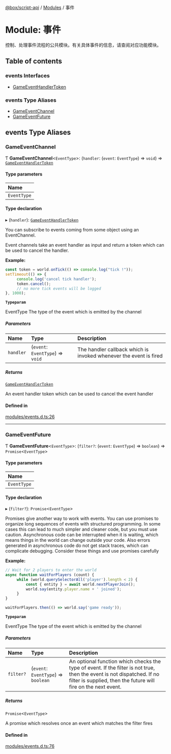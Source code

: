 [@box/script-api](../README.md) / [Modules](../modules.md) / 事件

# Module: 事件

控制、处理事件流程的公共模块。有关具体事件的信息，请查阅对应功能模块。

## Table of contents

### events Interfaces

- [GameEventHandlerToken](../interfaces/.GameEventHandlerToken.md)

### events Type Aliases

- [GameEventChannel](_.md#gameeventchannel)
- [GameEventFuture](_.md#gameeventfuture)

## events Type Aliases

### GameEventChannel

Ƭ **GameEventChannel**<`EventType`\>: (`handler`: (`event`: `EventType`) => `void`) => [`GameEventHandlerToken`](../interfaces/.GameEventHandlerToken.md)

#### Type parameters

| Name |
| :------ |
| `EventType` |

#### Type declaration

▸ (`handler`): [`GameEventHandlerToken`](../interfaces/.GameEventHandlerToken.md)

You can subscribe to events coming from some object using an EventChannel.

Event channels take an event handler as input and return a token which can be used to cancel the handler.

**Example:**
```typescript
const token = world.onTick(() => console.log("tick !"));
setTimeout(() => {
     console.log('cancel tick handler');
     token.cancel();
     // no more tick events will be logged
}, 1000);
```

**`Typeparam`**

EventType The type of the event which is emitted by the channel

##### Parameters

| Name | Type | Description |
| :------ | :------ | :------ |
| `handler` | (`event`: `EventType`) => `void` | The handler callback which is invoked whenever the event is fired |

##### Returns

[`GameEventHandlerToken`](../interfaces/.GameEventHandlerToken.md)

An event handler token which can be used to cancel the event handler

#### Defined in

[modules/events.d.ts:26](https://github.com/box-engine/script-api/blob/861e99e/server/modules/events.d.ts#L26)

___

### GameEventFuture

Ƭ **GameEventFuture**<`EventType`\>: (`filter?`: (`event`: `EventType`) => `boolean`) => `Promise`<`EventType`\>

#### Type parameters

| Name |
| :------ |
| `EventType` |

#### Type declaration

▸ (`filter?`): `Promise`<`EventType`\>

Promises give another way to work with events. You can use promises to organize long sequences of events
with structured programming.  In some cases this can lead to much simpler and cleaner code, but you must
use caution.  Asynchronous code can be interrupted when it is waiting, which means things in the world
can change outside your code.  Also errors generated in asynchronous code do not get stack traces,
which can complicate debugging.  Consider these things and use promises carefully

**Example:**
```typescript
// Wait for 2 players to enter the world
async function waitForPlayers (count) {
     while (world.querySelectorAll('player').length < 2) {
         const { entity } = await world.nextPlayerJoin();
         world.say(entity.player.name + ' joined');
     }
}

waitForPlayers.then(() => world.say('game ready'));
```

**`Typeparam`**

EventType The type of the event which is emitted by the channel

##### Parameters

| Name | Type | Description |
| :------ | :------ | :------ |
| `filter?` | (`event`: `EventType`) => `boolean` | An optional function which checks the type of event. If the filter is not true, then the event is not dispatched. If no filter is supplied, then the future will fire on the next event. |

##### Returns

`Promise`<`EventType`\>

A promise which resolves once an event which matches the filter fires

#### Defined in

[modules/events.d.ts:76](https://github.com/box-engine/script-api/blob/861e99e/server/modules/events.d.ts#L76)
